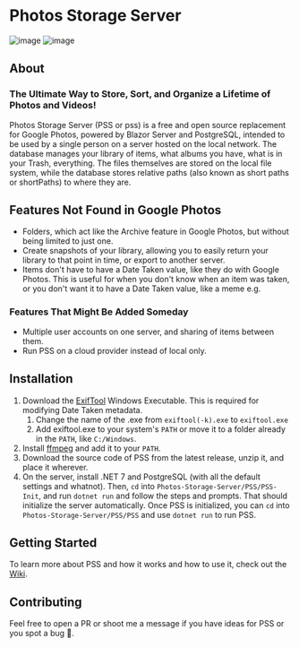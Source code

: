 # Photos Storage Server

![image](https://user-images.githubusercontent.com/56001219/219803397-1193defe-a160-41a4-a654-2a168621fc36.png)
![image](https://user-images.githubusercontent.com/56001219/219803427-f8d839a4-5f92-42a2-a6b0-31dda7e21554.png)

## About
### **The Ultimate Way to Store, Sort, and Organize a Lifetime of Photos and Videos!**
Photos Storage Server (PSS or pss) is a free and open source replacement for Google Photos, powered by Blazor Server and PostgreSQL, intended to be used by a single person on a server hosted on the local network. The database manages your library of items, what albums you have, what is in your Trash, everything. The files themselves are stored on the local file system, while the database stores relative paths (also known as short paths or shortPaths) to where they are.<br>

## Features Not Found in Google Photos
* Folders, which act like the Archive feature in Google Photos, but without being limited to just one.
* Create snapshots of your library, allowing you to easily return your library to that point in time, or export to another server.
* Items don't have to have a Date Taken value, like they do with Google Photos. This is useful for when you don't know when an item was taken, or you don't want it to have a Date Taken value, like a meme e.g.

### Features That Might Be Added Someday
* Multiple user accounts on one server, and sharing of items between them.
* Run PSS on a cloud provider instead of local only.

## Installation
1. Download the [ExifTool](https://exiftool.org/) Windows Executable. This is required for modifying Date Taken metadata.
   1. Change the name of the .exe from `exiftool(-k).exe` to `exiftool.exe`
   2. Add exiftool.exe to your system's `PATH` or move it to a folder already in the `PATH`, like `C:/Windows`.
2. Install [ffmpeg](https://www.ffmpeg.org/) and add it to your `PATH`.
3. Download the source code of PSS from the latest release, unzip it, and place it wherever.
4. On the server, install .NET 7 and PostgreSQL (with all the default settings and whatnot). Then, `cd` into `Photos-Storage-Server/PSS/PSS-Init`, and run `dotnet run` and follow the steps and prompts. That should initialize the server automatically. Once PSS is initialized, you can `cd` into `Photos-Storage-Server/PSS/PSS` and use `dotnet run` to run PSS.<br>

## Getting Started
To learn more about PSS and how it works and how to use it, check out the [Wiki](https://github.com/ellman12/Photos-Storage-Server/wiki).

## Contributing
Feel free to open a PR or shoot me a message if you have ideas for PSS or you spot a bug 🐛. 
